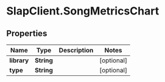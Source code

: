 # SlapClient.SongMetricsChart

## Properties

Name | Type | Description | Notes
------------ | ------------- | ------------- | -------------
**library** | **String** |  | [optional] 
**type** | **String** |  | [optional] 


